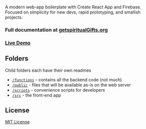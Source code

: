 A modern web-app boilerplate with Create React App and Firebase. Focused on simplicity for new devs, rapid prototyping, and smallish projects.

### **Full documentation at [getspiritualGifts.org](http://getspiritualGifts.org)**

### **[Live Demo](https://demo.getspiritualGifts.org)**

## Folders

Child folders each have their own readmes

- [`/functions`](https://github.com/sampl/spiritualGifts/tree/master/functions) - contains all the backend code (not much)
- [`/public`](https://github.com/sampl/spiritualGifts/tree/master/public) - files that will be available as-is on the web server
- [`/scripts`](https://github.com/sampl/spiritualGifts/tree/master/scripts) - convenience scripts for developers
- [`/src`](https://github.com/sampl/spiritualGifts/tree/master/src) - the front-end app

## License

[MIT License](https://en.wikipedia.org/wiki/MIT_License)
